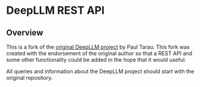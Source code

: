 # DeepLLM REST API

## Overview

This is a fork of the [original DeepLLM project](https://github.com/ptarau/recursors) by Paul Tarau.
This fork was created with the endorsement of the original author so that a REST API and some other functionality could be added in the hope that it would useful.

All queries and information about the DeepLLM project should start with the original repository.
